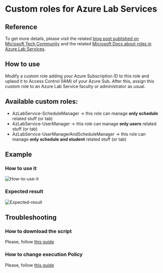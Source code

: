 # Custom roles for Azure Lab Services

## Reference
To get more details, please visit the related [blog post published on Microsoft Tech Community](https://techcommunity.microsoft.com/t5/azure-lab-services/use-custom-role-to-tailor-teachers-lab-management-permissions/ba-p/2113016) and the related [Microsoft Docs about roles in Azure Lab Services](https://docs.microsoft.com/en-us/azure/lab-services/administrator-guide#manage-identity).

## How to use
Modify a custom role adding your Azure Subscription ID to this role and uplaod it to Access Control (IAM) of your Azure Sub.
After this, assign this custom role to an Azure Lab Service faculty or administrator as usual.

## Available custom roles:
- AzLabService-ScheduleManager -> this role can manage <b>only schedule</b> related stuff (or tab)
- AzLabService-UserManager -> this role can manage <b>only users</b> related stuff (or tab)
- AzLabService-UserManagerAndScheduleManager -> this role can manage <b>only schedule and student</b> related stuff (or tab)

## Example

### How to use it
![How-to-use-it](https://raw.githubusercontent.com/AngelusGi/PowerShell/master/Azure/Lab%20Services/Custom%20Permission/Screenshots/How-to-use-it.gif)

### Expected result
![Expected-result](https://raw.githubusercontent.com/AngelusGi/PowerShell/master/Azure/Lab%20Services/Custom%20Permission/Screenshots/Expected-Result.gif)

## Troubleshooting

### How to download the script
Please, follow [this guide](https://raw.githubusercontent.com/AngelusGi/PowerShell/master/Others/How%20to%20download%20single%20file%20from%20GitHub)

### How to change execution Policy
Please, follow [this guide](https://raw.githubusercontent.com/AngelusGi/PowerShell/master/Others/Resolve%20errors%20about%20Execution%20Policy)

